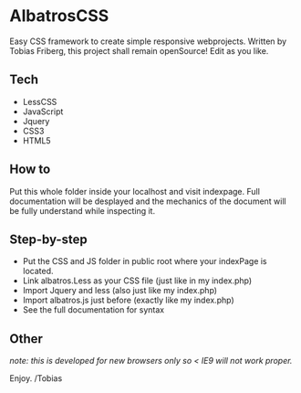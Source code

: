 AlbatrosCSS
==
Easy CSS framework to create simple responsive webprojects.
Written by Tobias Friberg, this project shall remain openSource! Edit as you like.


Tech
--
- LessCSS
- JavaScript
- Jquery
- CSS3
- HTML5


How to
--
Put this whole folder inside your localhost and visit indexpage. Full documentation will be desplayed and the mechanics of the document will be fully understand while inspecting it.

Step-by-step
--
- Put the CSS and JS folder in public root where your indexPage is located.
- Link albatros.Less as your CSS file (just like in my index.php)
- Import Jquery and less (also just like my index.php)
- Import albatros.js just before </body> (exactly like my index.php)
- See the full documentation for syntax




Other
--
*note: this is developed for new browsers only so < IE9 will not work proper.*

Enjoy.
/Tobias
